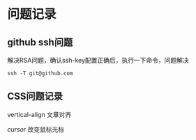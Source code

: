 # 问题记录

## github ssh问题

解决RSA问题，确认ssh-key配置正确后，执行一下命令，问题解决

    ssh -T git@github.com 





## CSS问题记录

vertical-align 文章对齐

*cursor* 改变鼠标光标 